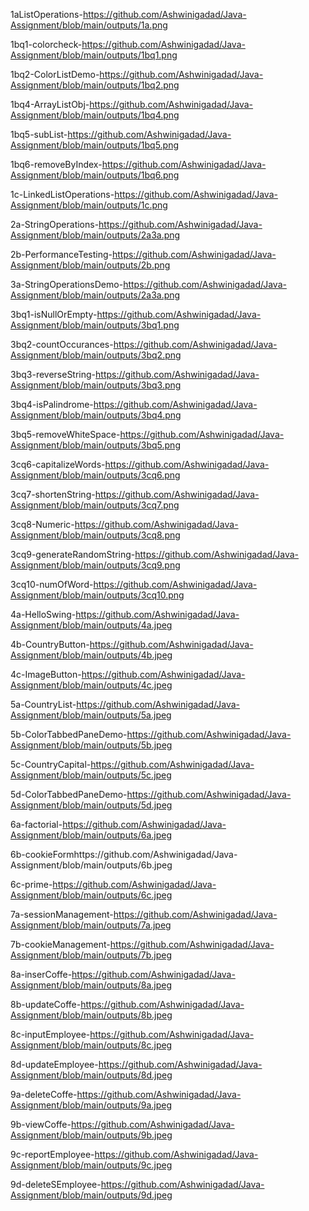 1aListOperations-https://github.com/Ashwinigadad/Java-Assignment/blob/main/outputs/1a.png

1bq1-colorcheck-https://github.com/Ashwinigadad/Java-Assignment/blob/main/outputs/1bq1.png

1bq2-ColorListDemo-https://github.com/Ashwinigadad/Java-Assignment/blob/main/outputs/1bq2.png

1bq4-ArrayListObj-https://github.com/Ashwinigadad/Java-Assignment/blob/main/outputs/1bq4.png

1bq5-subList-https://github.com/Ashwinigadad/Java-Assignment/blob/main/outputs/1bq5.png

1bq6-removeByIndex-https://github.com/Ashwinigadad/Java-Assignment/blob/main/outputs/1bq6.png

1c-LinkedListOperations-https://github.com/Ashwinigadad/Java-Assignment/blob/main/outputs/1c.png

2a-StringOperations-https://github.com/Ashwinigadad/Java-Assignment/blob/main/outputs/2a3a.png

2b-PerformanceTesting-https://github.com/Ashwinigadad/Java-Assignment/blob/main/outputs/2b.png

3a-StringOperationsDemo-https://github.com/Ashwinigadad/Java-Assignment/blob/main/outputs/2a3a.png

3bq1-isNullOrEmpty-https://github.com/Ashwinigadad/Java-Assignment/blob/main/outputs/3bq1.png

3bq2-countOccurances-https://github.com/Ashwinigadad/Java-Assignment/blob/main/outputs/3bq2.png

3bq3-reverseString-https://github.com/Ashwinigadad/Java-Assignment/blob/main/outputs/3bq3.png

3bq4-isPalindrome-https://github.com/Ashwinigadad/Java-Assignment/blob/main/outputs/3bq4.png

3bq5-removeWhiteSpace-https://github.com/Ashwinigadad/Java-Assignment/blob/main/outputs/3bq5.png

3cq6-capitalizeWords-https://github.com/Ashwinigadad/Java-Assignment/blob/main/outputs/3cq6.png

3cq7-shortenString-https://github.com/Ashwinigadad/Java-Assignment/blob/main/outputs/3cq7.png

3cq8-Numeric-https://github.com/Ashwinigadad/Java-Assignment/blob/main/outputs/3cq8.png

3cq9-generateRandomString-https://github.com/Ashwinigadad/Java-Assignment/blob/main/outputs/3cq9.png

3cq10-numOfWord-https://github.com/Ashwinigadad/Java-Assignment/blob/main/outputs/3cq10.png

4a-HelloSwing-https://github.com/Ashwinigadad/Java-Assignment/blob/main/outputs/4a.jpeg

4b-CountryButton-https://github.com/Ashwinigadad/Java-Assignment/blob/main/outputs/4b.jpeg

4c-ImageButton-https://github.com/Ashwinigadad/Java-Assignment/blob/main/outputs/4c.jpeg

5a-CountryList-https://github.com/Ashwinigadad/Java-Assignment/blob/main/outputs/5a.jpeg

5b-ColorTabbedPaneDemo-https://github.com/Ashwinigadad/Java-Assignment/blob/main/outputs/5b.jpeg

5c-CountryCapital-https://github.com/Ashwinigadad/Java-Assignment/blob/main/outputs/5c.jpeg

5d-ColorTabbedPaneDemo-https://github.com/Ashwinigadad/Java-Assignment/blob/main/outputs/5d.jpeg

6a-factorial-https://github.com/Ashwinigadad/Java-Assignment/blob/main/outputs/6a.jpeg

6b-cookieFormhttps://github.com/Ashwinigadad/Java-Assignment/blob/main/outputs/6b.jpeg

6c-prime-https://github.com/Ashwinigadad/Java-Assignment/blob/main/outputs/6c.jpeg

7a-sessionManagement-https://github.com/Ashwinigadad/Java-Assignment/blob/main/outputs/7a.jpeg

7b-cookieManagement-https://github.com/Ashwinigadad/Java-Assignment/blob/main/outputs/7b.jpeg

8a-inserCoffe-https://github.com/Ashwinigadad/Java-Assignment/blob/main/outputs/8a.jpeg

8b-updateCoffe-https://github.com/Ashwinigadad/Java-Assignment/blob/main/outputs/8b.jpeg

8c-inputEmployee-https://github.com/Ashwinigadad/Java-Assignment/blob/main/outputs/8c.jpeg

8d-updateEmployee-https://github.com/Ashwinigadad/Java-Assignment/blob/main/outputs/8d.jpeg

9a-deleteCoffe-https://github.com/Ashwinigadad/Java-Assignment/blob/main/outputs/9a.jpeg

9b-viewCoffe-https://github.com/Ashwinigadad/Java-Assignment/blob/main/outputs/9b.jpeg

9c-reportEmployee-https://github.com/Ashwinigadad/Java-Assignment/blob/main/outputs/9c.jpeg

9d-deleteSEmployee-https://github.com/Ashwinigadad/Java-Assignment/blob/main/outputs/9d.jpeg